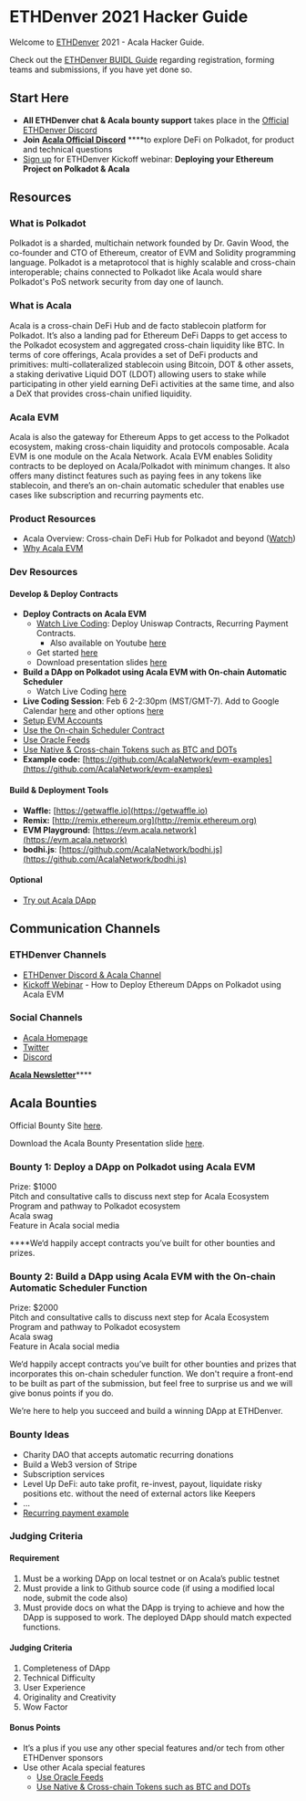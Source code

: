 # ETHDenver 2021 Hacker Guide

Welcome to [ETHDenver](https://www.ethdenver.com/) 2021 - Acala Hacker Guide. 

Check out the [ETHDenver BUIDL Guide](https://www.ethdenver.com/buidl) regarding registration, forming teams and submissions, if you have yet done so.

## Start Here

* **All ETHDenver chat & Acala bounty support** takes place in the [Official ETHDenver Discord](https://discord.gg/2X7WDEYpcX)
* **Join** [**Acala Official Discord**](https://discord.gg/vdbFVCH) ****to explore DeFi on Polkadot, for product and technical questions
* [Sign up](https://www.crowdcast.io/e/acala-ethdenver-2021) for ETHDenver Kickoff webinar: **Deploying your Ethereum Project on Polkadot & Acala**

## Resources

### What is Polkadot

Polkadot is a sharded, multichain network founded by Dr. Gavin Wood, the co-founder and CTO of Ethereum, creator of EVM and Solidity programming language. Polkadot is a metaprotocol that is highly scalable and cross-chain interoperable; chains connected to Polkadot like Acala would share Polkadot's PoS network security from day one of launch.

### What is Acala

Acala is a cross-chain DeFi Hub and de facto stablecoin platform for Polkadot. It’s also a landing pad for Ethereum DeFi Dapps to get access to the Polkadot ecosystem and aggregated cross-chain liquidity like BTC. In terms of core offerings, Acala provides a set of DeFi products and primitives: multi-collateralized stablecoin using Bitcoin, DOT & other assets, a staking derivative Liquid DOT \(LDOT\) allowing users to stake while participating in other yield earning DeFi activities at the same time, and also a DeX that provides cross-chain unified liquidity.

### Acala EVM

Acala is also the gateway for Ethereum Apps to get access to the Polkadot ecosystem, making cross-chain liquidity and protocols composable. Acala EVM is one module on the Acala Network. Acala EVM enables Solidity contracts to be deployed on Acala/Polkadot with minimum changes. It also offers many distinct features such as paying fees in any tokens like stablecoin, and there’s an on-chain automatic scheduler that enables use cases like subscription and recurring payments etc.

### Product Resources

* Acala Overview: Cross-chain DeFi Hub for Polkadot and beyond \([Watch](https://www.youtube.com/watch?v=avtzY5lkM6s)\)
* [Why Acala EVM](https://wiki.acala.network/learn/basics/acala-evm/acala-evm-composable-defi-stack) 

### Dev Resources

#### **Develop & Deploy Contracts**

* **Deploy Contracts on Acala EVM**
  * [Watch Live Coding](https://www.crowdcast.io/e/acala-ethdenver-2021): Deploy Uniswap Contracts, Recurring Payment Contracts.
    * Also available on Youtube [here](https://www.youtube.com/watch?v=7GdZucQ1SlE)
  * Get started [here](https://wiki.acala.network/build/development-guide/smart-contracts/get-started-evm)
  * Download presentation slides [here](https://drive.google.com/file/d/1fVzCXC2BJf7k_d25bMy4rqXBqU_ByI_I/view?usp=sharing)
* **Build a DApp on Polkadot using Acala EVM with On-chain Automatic Scheduler**
  * Watch Live Coding [here](https://www.youtube.com/watch?v=0ZKK8IQXI3s&list=PLAy4HNUNlzRkiRQFnr-gu6CyddoVTxeTy&index=37)
* **Live Coding Session**: Feb 6 2-2:30pm \(MST/GMT-7\). Add to Google Calendar [here](https://calendar.google.com/calendar/u/0/r/eventedit?text=Build+a+DApp+on+Polkadot+using+Acala+EVM+with+On-chain+Automatic+Scheduler+%7C+Bryan+Chen+-+Acala&dates=20210206T210000Z/20210206T213000Z&details=%3Ca+href%3D%22http://twitch.tv/ethereumdenver%22%3EMainnet+Livestream%3C/a%3E%3Cbr%3E%3Cbr%3EBryan+Chen+-+Acala&location&sprop=name) and other options [here](https://www.ethdenver.com/schedule)
* [Setup EVM Accounts](https://wiki.acala.network/build/development-guide/smart-contracts/get-started-evm/evm-account)
* [Use the On-chain Scheduler Contract](https://wiki.acala.network/build/development-guide/smart-contracts/advanced/use-on-chain-scheduler)
* [Use Oracle Feeds](https://wiki.acala.network/build/development-guide/smart-contracts/advanced/use-oracle-feeds)
* [Use Native & Cross-chain Tokens such as BTC and DOTs](https://wiki.acala.network/build/development-guide/smart-contracts/advanced/use-native-tokens)
* **Example code:** [https://github.com/AcalaNetwork/evm-examples](https://github.com/AcalaNetwork/evm-examples)

#### **Build & Deployment Tools**

* **Waffle:** [https://getwaffle.io](https://getwaffle.io)
* **Remix:** [http://remix.ethereum.org](http://remix.ethereum.org)
* **EVM Playground:** [https://evm.acala.network](https://evm.acala.network)
* **bodhi.js**: [https://github.com/AcalaNetwork/bodhi.js](https://github.com/AcalaNetwork/bodhi.js)

#### Optional

* [Try out Acala DApp](try-acala-dapp.md)

## Communication Channels

### ETHDenver Channels

* [ETHDenver Discord & Acala Channel](https://discord.gg/2X7WDEYpcX)
* [Kickoff Webinar](https://www.crowdcast.io/e/acala-ethdenver-2021) - How to Deploy Ethereum DApps on Polkadot using Acala EVM

### Social Channels

* [Acala Homepage](https://acala.network/)
* [Twitter](https://twitter.com/AcalaNetwork)
* [Discord](https://discord.gg/vdbFVCH)

[**Acala Newsletter**](https://acala.network/newsletter-sign-up.html)\*\*\*\*

## Acala Bounties

Official Bounty Site [here](https://www.ethdenver.com/post/acala).

Download the Acala Bounty Presentation slide [here](https://drive.google.com/file/d/1kr1I9LoUHEibbbm6XNkegaNcFaUtzUpl/view?usp=sharing).

### **Bounty 1: Deploy a DApp on Polkadot using Acala EVM** 

Prize: $1000   
Pitch and consultative calls to discuss next step for Acala Ecosystem Program and pathway to Polkadot ecosystem  
Acala swag  
Feature in Acala social media  
  
****We‘d happily accept contracts you’ve built for other bounties and prizes.

### **Bounty 2: Build a DApp using Acala EVM with the On-chain Automatic Scheduler Function**

Prize: $2000   
Pitch and consultative calls to discuss next step for Acala Ecosystem Program and pathway to Polkadot ecosystem  
Acala swag  
Feature in Acala social media

We‘d happily accept contracts you’ve built for other bounties and prizes that incorporates this on-chain scheduler function. We don't require a front-end to be built as part of the submission, but feel free to surprise us and we will give bonus points if you do. 

We’re here to help you succeed and build a winning DApp at ETHDenver.

### Bounty Ideas

* Charity DAO that accepts automatic recurring donations
* Build a Web3 version of Stripe 
* Subscription services
* Level Up DeFi: auto take profit, re-invest, payout, liquidate risky positions etc. without the need of external actors like Keepers
* ...
* [Recurring payment example](https://wiki.acala.network/build/development-guide/smart-contracts/advanced/use-on-chain-scheduler#example)

### Judging Criteria 

#### **Requirement**

1. Must be a working DApp on local testnet or on Acala’s public testnet
2. Must provide a link to Github source code \(if using a modified local node, submit the code also\)
3. Must provide docs on what the DApp is trying to achieve and how the DApp is supposed to work. The deployed DApp should match expected functions.

#### **Judging Criteria**

1. Completeness of DApp
2. Technical Difficulty
3. User Experience
4. Originality and Creativity
5. Wow Factor

#### Bonus Points

* It’s a plus if you use any other special features and/or tech from other ETHDenver sponsors
* Use other Acala special features
  * [Use Oracle Feeds](https://wiki.acala.network/build/development-guide/smart-contracts/advanced/use-oracle-feeds)
  * [Use Native & Cross-chain Tokens such as BTC and DOTs](https://wiki.acala.network/build/development-guide/smart-contracts/advanced/use-native-tokens)

### 





